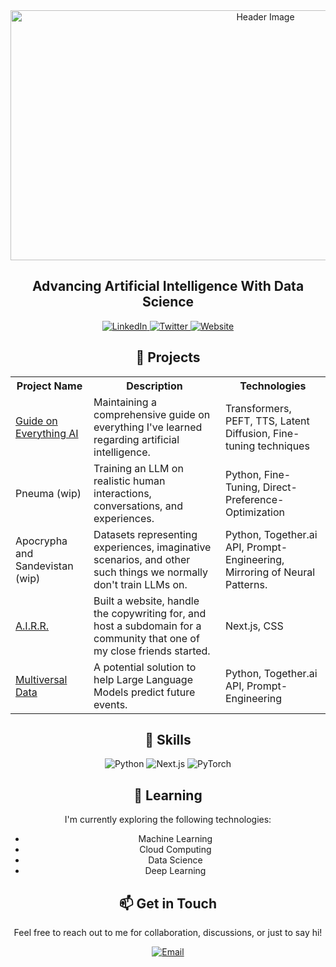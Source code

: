 <div align="center">
  <img src="[Kquant03](https://github.com/Kquant03/Kquant03/assets/155934148/2ea1c1af-f709-4454-9af3-049b2f1c0ce3)" alt="Header Image" width="800" height="400">
  
  <h2>Advancing Artificial Intelligence With Data Science</h2>

  <div>
    <a href="https://www.linkedin.com/in/stanley-sebastian-99336a2b0/" target="_blank">
      <img src="https://img.shields.io/badge/LinkedIn-blue?style=flat-square&logo=linkedin" alt="LinkedIn">
    </a>
    <a href="https://x.com/_kquant" target="_blank">
      <img src="https://img.shields.io/badge/Twitter-1DA1F2?style=flat-square&logo=twitter&logoColor=white" alt="Twitter">
    </a>
    <a href="https://repleteai.com/" target="_blank">
      <img src="https://github.com/Kquant03/Kquant03/assets/155934148/b772fceb-0d91-45dd-b8f4-c0bb6ffd8205" alt="Website">
    </a>
  </div>

  <h2>🚀 Projects</h2>
  
  <table>
    <tr>
      <th>Project Name</th>
      <th>Description</th>
      <th>Technologies</th>
    </tr>
    <tr>
      <td><a href="https://guide.repleteai.com/">Guide on Everything AI</a></td>
      <td>Maintaining a comprehensive guide on everything I've learned regarding artificial intelligence.</td>
      <td>Transformers, PEFT, TTS, Latent Diffusion, Fine-tuning techniques</td>
    </tr>
    <tr>
      <td>Pneuma (wip)</td>
      <td>Training an LLM on realistic human interactions, conversations, and experiences.</td>
      <td>Python, Fine-Tuning, Direct-Preference-Optimization </td>
    </tr>
    <tr>
      <td>Apocrypha and Sandevistan (wip)</td>
      <td>Datasets representing experiences, imaginative scenarios, and other such things we normally don't train LLMs on.</td>
      <td>Python, Together.ai API, Prompt-Engineering, Mirroring of Neural Patterns.</td>
    </tr>
    <tr>
      <td><a href="https://airr.repleteai.com/">A.I.R.R.</a></td>
      <td>Built a website, handle the copywriting for, and host a subdomain for a community that one of my close friends started.</td>
      <td>Next.js, CSS</td>
    </tr>
      <td><a href="https://docs.google.com/document/d/15i8nZSVJju73kHg7vkRbAw6LOknt9ORoqzdOrZu6UX4/edit?usp=sharing">Multiversal Data</a></td>
      <td>A potential solution to help Large Language Models predict future events.</td>
      <td>Python, Together.ai API, Prompt-Engineering</td>
    </tr>
  </table>
  
  <h2>💼 Skills</h2>

  <p>
    <img src="https://img.shields.io/badge/Python-3776AB?style=flat-square&logo=python&logoColor=white" alt="Python">
    <img src="https://img.shields.io/badge/Next.js-000000?style=flat-square&logo=next.js&logoColor=white" alt="Next.js">
    <img src="https://img.shields.io/badge/PyTorch-EE4C2C?style=flat-square&logo=pytorch&logoColor=white" alt="PyTorch">
  </p>
  
  <h2>🌱 Learning</h2>
  
  <p>I'm currently exploring the following technologies:</p>
  
  <ul>
    <li>Machine Learning</li>
    <li>Cloud Computing</li>
    <li>Data Science</li>
    <li>Deep Learning</li>
  </ul>
  
  <h2>📫 Get in Touch</h2>
  
  <p>Feel free to reach out to me for collaboration, discussions, or just to say hi!</p>
  
  <a href="mailto:kquant@repleteai.com">
    <img src="https://img.shields.io/badge/Email-D14836?style=flat-square&logo=gmail&logoColor=white" alt="Email">
  </a>
</div>
